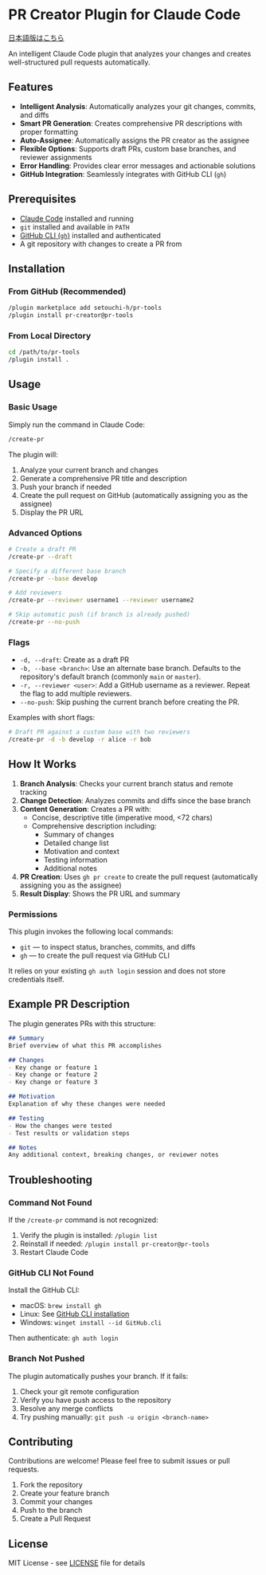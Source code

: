 # PR Creator Plugin for Claude Code

[日本語版はこちら](README.ja.md)

An intelligent Claude Code plugin that analyzes your changes and creates well-structured pull requests automatically.

## Features

- **Intelligent Analysis**: Automatically analyzes your git changes, commits, and diffs
- **Smart PR Generation**: Creates comprehensive PR descriptions with proper formatting
- **Auto-Assignee**: Automatically assigns the PR creator as the assignee
- **Flexible Options**: Supports draft PRs, custom base branches, and reviewer assignments
- **Error Handling**: Provides clear error messages and actionable solutions
- **GitHub Integration**: Seamlessly integrates with GitHub CLI (`gh`)

## Prerequisites

- [Claude Code](https://claude.ai/download) installed and running
- `git` installed and available in `PATH`
- [GitHub CLI (`gh`)](https://cli.github.com/) installed and authenticated
- A git repository with changes to create a PR from

## Installation

### From GitHub (Recommended)

```bash
/plugin marketplace add setouchi-h/pr-tools
/plugin install pr-creator@pr-tools
```

### From Local Directory

```bash
cd /path/to/pr-tools
/plugin install .
```

## Usage

### Basic Usage

Simply run the command in Claude Code:

```bash
/create-pr
```

The plugin will:
1. Analyze your current branch and changes
2. Generate a comprehensive PR title and description
3. Push your branch if needed
4. Create the pull request on GitHub (automatically assigning you as the assignee)
5. Display the PR URL

### Advanced Options

```bash
# Create a draft PR
/create-pr --draft

# Specify a different base branch
/create-pr --base develop

# Add reviewers
/create-pr --reviewer username1 --reviewer username2

# Skip automatic push (if branch is already pushed)
/create-pr --no-push
```

### Flags

- `-d, --draft`: Create as a draft PR
- `-b, --base <branch>`: Use an alternate base branch. Defaults to the repository's default branch (commonly `main` or `master`).
- `-r, --reviewer <user>`: Add a GitHub username as a reviewer. Repeat the flag to add multiple reviewers.
- `--no-push`: Skip pushing the current branch before creating the PR.

Examples with short flags:

```bash
# Draft PR against a custom base with two reviewers
/create-pr -d -b develop -r alice -r bob
```

## How It Works

1. **Branch Analysis**: Checks your current branch status and remote tracking
2. **Change Detection**: Analyzes commits and diffs since the base branch
3. **Content Generation**: Creates a PR with:
   - Concise, descriptive title (imperative mood, <72 chars)
   - Comprehensive description including:
     - Summary of changes
     - Detailed change list
     - Motivation and context
     - Testing information
     - Additional notes
4. **PR Creation**: Uses `gh pr create` to create the pull request (automatically assigning you as the assignee)
5. **Result Display**: Shows the PR URL and summary

### Permissions

This plugin invokes the following local commands:

- `git` — to inspect status, branches, commits, and diffs
- `gh` — to create the pull request via GitHub CLI

It relies on your existing `gh auth login` session and does not store credentials itself.

## Example PR Description

The plugin generates PRs with this structure:

```markdown
## Summary
Brief overview of what this PR accomplishes

## Changes
- Key change or feature 1
- Key change or feature 2
- Key change or feature 3

## Motivation
Explanation of why these changes were needed

## Testing
- How the changes were tested
- Test results or validation steps

## Notes
Any additional context, breaking changes, or reviewer notes
```

## Troubleshooting

### Command Not Found

If the `/create-pr` command is not recognized:
1. Verify the plugin is installed: `/plugin list`
2. Reinstall if needed: `/plugin install pr-creator@pr-tools`
3. Restart Claude Code

### GitHub CLI Not Found

Install the GitHub CLI:
- macOS: `brew install gh`
- Linux: See [GitHub CLI installation](https://github.com/cli/cli#installation)
- Windows: `winget install --id GitHub.cli`

Then authenticate: `gh auth login`

### Branch Not Pushed

The plugin automatically pushes your branch. If it fails:
1. Check your git remote configuration
2. Verify you have push access to the repository
3. Resolve any merge conflicts
4. Try pushing manually: `git push -u origin <branch-name>`

## Contributing

Contributions are welcome! Please feel free to submit issues or pull requests.

1. Fork the repository
2. Create your feature branch
3. Commit your changes
4. Push to the branch
5. Create a Pull Request

## License

MIT License - see [LICENSE](LICENSE) file for details
